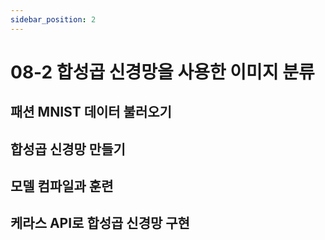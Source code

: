 ```yaml
---
sidebar_position: 2
---
```


# 08-2 합성곱 신경망을 사용한 이미지 분류

## 패션 MNIST 데이터 불러오기

## 합성곱 신경망 만들기

## 모델 컴파일과 훈련

## 케라스 API로 합성곱 신경망 구현